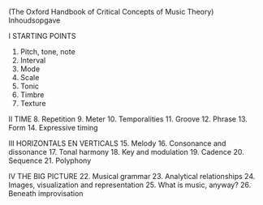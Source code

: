(The Oxford Handbook of Critical Concepts of Music Theory)
Inhoudsopgave

I STARTING POINTS
1. Pitch, tone, note
2. Interval
3. Mode
4. Scale
5. Tonic
6. Timbre
7. Texture

II TIME
8. Repetition
9. Meter
10. Temporalities
11. Groove
12. Phrase
13. Form
14. Expressive timing

III HORIZONTALS EN VERTICALS
15. Melody
16. Consonance and dissonance
17. Tonal harmony
18. Key and modulation
19. Cadence
20. Sequence
21. Polyphony

IV THE BIG PICTURE
22. Musical grammar
23. Analytical relationships
24. Images, visualization and representation
25. What is music, anyway?
26. Beneath improvisation

